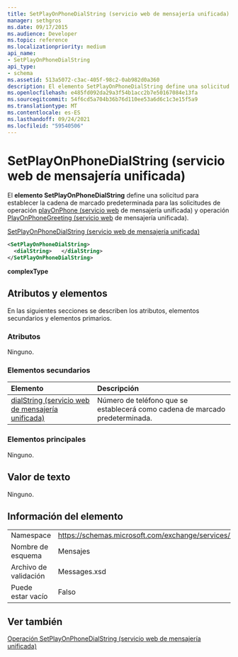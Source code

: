 ```yaml
---
title: SetPlayOnPhoneDialString (servicio web de mensajería unificada)
manager: sethgros
ms.date: 09/17/2015
ms.audience: Developer
ms.topic: reference
ms.localizationpriority: medium
api_name:
- SetPlayOnPhoneDialString
api_type:
- schema
ms.assetid: 513a5072-c3ac-405f-98c2-0ab982d0a360
description: El elemento SetPlayOnPhoneDialString define una solicitud para establecer la cadena de marcado predeterminada para las solicitudes de operación playOnPhone (servicio web de mensajería unificada) y operación PlayOnPhoneGreeting (servicio web de mensajería unificada).
ms.openlocfilehash: e485fd092da29a3f54b1acc2b7e50167084e13fa
ms.sourcegitcommit: 54f6cd5a704b36b76d110ee53a6d6c1c3e15f5a9
ms.translationtype: MT
ms.contentlocale: es-ES
ms.lasthandoff: 09/24/2021
ms.locfileid: "59540506"
---
```

# <a name="setplayonphonedialstring-um-web-service"></a>SetPlayOnPhoneDialString (servicio web de mensajería unificada)

El **elemento SetPlayOnPhoneDialString** define una solicitud para establecer la cadena de marcado predeterminada para las solicitudes de operación [playOnPhone (servicio web](playonphone-operation-um-web-service.md) de mensajería unificada) y operación [PlayOnPhoneGreeting (servicio web](playonphonegreeting-operation-um-web-service.md) de mensajería unificada). 
  
[SetPlayOnPhoneDialString (servicio web de mensajería unificada)](setplayonphonedialstring-um-web-service.md)
  
```xml
<SetPlayOnPhoneDialString>
  <dialString>   </dialString>
</SetPlayOnPhoneDialString>
```

 **complexType**
## <a name="attributes-and-elements"></a>Atributos y elementos

En las siguientes secciones se describen los atributos, elementos secundarios y elementos primarios.
  
### <a name="attributes"></a>Atributos

Ninguno.
  
### <a name="child-elements"></a>Elementos secundarios

|**Elemento**|**Descripción**|
|:-----|:-----|
|[dialString (servicio web de mensajería unificada)](dialstring-um-web-service.md) <br/> |Número de teléfono que se establecerá como cadena de marcado predeterminada.  <br/> |
   
### <a name="parent-elements"></a>Elementos principales

Ninguno.
  
## <a name="text-value"></a>Valor de texto

Ninguno.
  
## <a name="element-information"></a>Información del elemento

|||
|:-----|:-----|
|Namespace  <br/> |https://schemas.microsoft.com/exchange/services/2006/messages  <br/> |
|Nombre de esquema  <br/> |Mensajes  <br/> |
|Archivo de validación  <br/> |Messages.xsd  <br/> |
|Puede estar vacío  <br/> |Falso  <br/> |
   
## <a name="see-also"></a>Ver también



[Operación SetPlayOnPhoneDialString (servicio web de mensajería unificada)](setplayonphonedialstring-operation-um-web-service.md)

